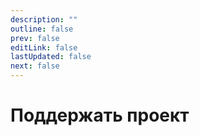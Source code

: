 ```yaml
---
description: ""
outline: false
prev: false
editLink: false
lastUpdated: false
next: false
---
```


# Поддержать проект
